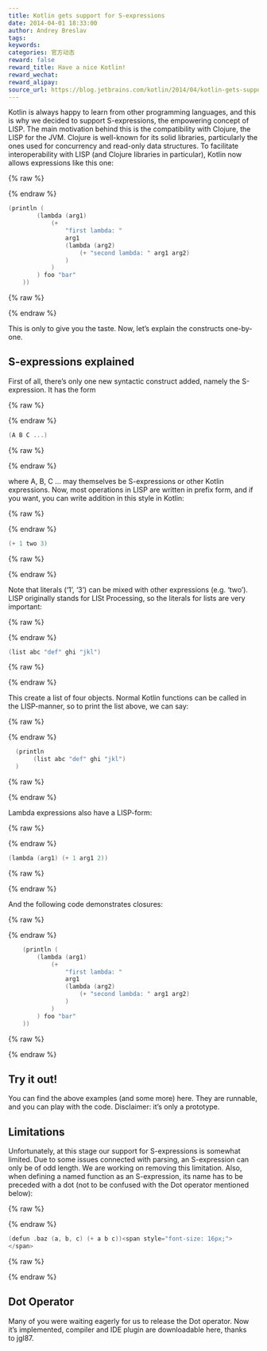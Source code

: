 ```yaml
---
title: Kotlin gets support for S-expressions
date: 2014-04-01 18:33:00
author: Andrey Breslav
tags:
keywords:
categories: 官方动态
reward: false
reward_title: Have a nice Kotlin!
reward_wechat:
reward_alipay:
source_url: https://blog.jetbrains.com/kotlin/2014/04/kotlin-gets-support-for-s-expressions/
---
```


Kotlin is always happy to learn from other programming languages, and this is why we decided to support S-expressions, the empowering concept of LISP.
The main motivation behind this is the compatibility with Clojure, the LISP for the JVM. Clojure is well-known for its solid libraries, particularly the ones used for concurrency and read-only data structures.
To facilitate interoperability with LISP (and Clojure libraries in particular), Kotlin now allows expressions like this one:

{% raw %}
<p></p>
{% endraw %}

```kotlin
(println (
        (lambda (arg1)
            (+
                "first lambda: "
                arg1
                (lambda (arg2)
                    (+ "second lambda: " arg1 arg2)
                )
            )
        ) foo "bar"
    ))
```

{% raw %}
<p></p>
{% endraw %}

This is only to give you the taste. Now, let’s explain the constructs one-by-one.
## S-expressions explained

First of all, there’s only one new syntactic construct added, namely the S-expression. It has the form

{% raw %}
<p></p>
{% endraw %}

```kotlin
(A B C ...)
```

{% raw %}
<p></p>
{% endraw %}

where A, B, C … may themselves be S-expressions or other Kotlin expressions.
Now, most operations in LISP are written in prefix form, and if you want, you can write addition in this style in Kotlin:

{% raw %}
<p></p>
{% endraw %}

```kotlin
(+ 1 two 3)
```

{% raw %}
<p></p>
{% endraw %}

Note that literals (‘1’, ‘3’) can be mixed with other expressions (e.g. ‘two’).
LISP originally stands for LISt Processing, so the literals for lists are very important:

{% raw %}
<p></p>
{% endraw %}

```kotlin
(list abc "def" ghi "jkl")
```

{% raw %}
<p></p>
{% endraw %}

This create a list of four objects.
Normal Kotlin functions can be called in the LISP-manner, so to print the list above, we can say:

{% raw %}
<p></p>
{% endraw %}

```kotlin
  (println
       (list abc "def" ghi "jkl")
  )
```

{% raw %}
<p></p>
{% endraw %}

Lambda expressions also have a LISP-form:

{% raw %}
<p></p>
{% endraw %}

```kotlin
(lambda (arg1) (+ 1 arg1 2))
```

{% raw %}
<p></p>
{% endraw %}

And the following code demonstrates closures:

{% raw %}
<p></p>
{% endraw %}

```kotlin
    (println (
        (lambda (arg1)
            (+
                "first lambda: "
                arg1
                (lambda (arg2)
                    (+ "second lambda: " arg1 arg2)
                )
            )
        ) foo "bar"
    ))
```

{% raw %}
<p></p>
{% endraw %}

## Try it out!

You can find the above examples (and some more) here. They are runnable, and you can play with the code. Disclaimer: it’s only a prototype.
## Limitations

Unfortunately, at this stage our support for S-expressions is somewhat limited. Due to some issues connected with parsing, an S-expression can only be of odd length. We are working on removing this limitation.
Also, when defining a named function as an S-expression, its name has to be preceded with a dot (not to be confused with the Dot operator mentioned below):

{% raw %}
<p></p>
{% endraw %}

```kotlin
(defun .baz (a, b, c) (+ a b c))<span style="font-size: 16px;"> 
</span>
```

{% raw %}
<p></p>
{% endraw %}

## Dot Operator

Many of you were waiting eagerly for us to release the Dot operator. Now it’s implemented, compiler and IDE plugin are downloadable here, thanks to jgl87.
